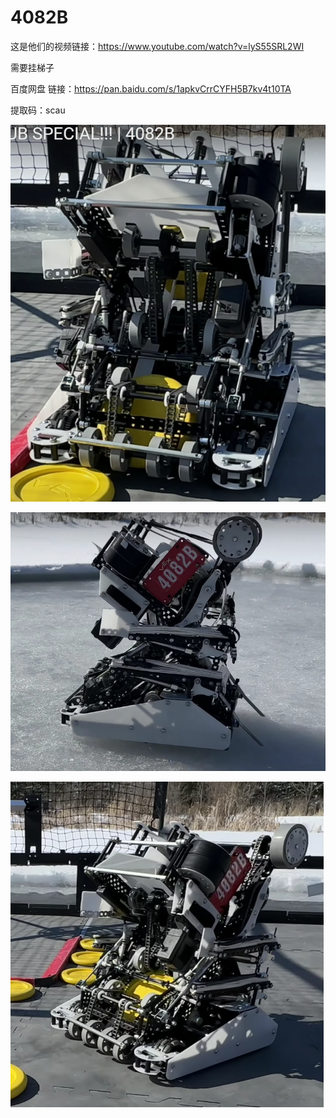 # 4082B

这是他们的视频链接：https://www.youtube.com/watch?v=lyS55SRL2WI

需要挂梯子


百度网盘
链接：https://pan.baidu.com/s/1apkvCrrCYFH5B7kv4t10TA 

提取码：scau 



![avatar](https://github.com/SCAUVEX/SCAUVEX_WIKI/blob/main/%E5%9B%BE%E7%89%87%E5%BA%93/4082B-1.png)


![avatar](https://github.com/SCAUVEX/SCAUVEX_WIKI/blob/main/%E5%9B%BE%E7%89%87%E5%BA%93/4082-3.png)


![avatar](https://github.com/SCAUVEX/SCAUVEX_WIKI/blob/main/%E5%9B%BE%E7%89%87%E5%BA%93/4082B-2.png)